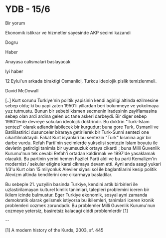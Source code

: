 # YDB - 15/6

Bir yorum

Ekonomik istikrar ve hizmetler sayesinde AKP secimi kazandi

Dogru

Haber

Anayasa calismalari baslayacak

Iyi haber

12 Eylul'un arkada biraktigi Osmanlici, Turkcu ideolojik pislik temizlenmeli.

David McDowall

[..] Kurt sorunu Turkiye'nin politik yapisinin kendi agirligi altinda ezilmesine sebep oldu; ki bu yapi zaten 1950'li yillardan beri bolunmeye ve yokolmaya yuz tutmustu. Bunun bir sebebi kismen secmenin iradesinin zayiflamasina sebep olan ardi ardina gelen uc tane askeri darbeydi. Bir diger sebep 1980'lerde devreye sokulan ideolojik doktrindir. Bu doktrin "Turk-Islam sentezi" olarak adlandirilabilecek bir kurgudur; buna gore Turk, Osmanli ve Batililastirici dusunceler biraraya getirilerek bir Turk-Sunni sentezi one cikartilmaktaydi. Fakat Kurt isyanlari bu sentezin "Turk" kismina agir bir darbe vurdu. Refah Parti'nin secimlerde yukselisi sentezin Islam boyutu ile devletin getirdigi tanimla bir uyumsuzluk ortaya cikardi ; buna Milli Guvenlik Kurumu'nun tek cevabi Refah'i ortadan kaldirmak ve 1997'de yasaklamak olacakti. Bu partinin yerini hemen Fazilet Parti aldi ve bu parti Kemalizm'in modernist / sekuler etigine karsi cikmaya devam etti. Ayni anda asagi yukari 1/3'u Kurt olan 15 milyonluk Aleviler siyasi sol ile baglantilarini kesip politik Alevizm altinda kendilerini one cikarmaya basladilar.

Bu sebeple 21. yuzyilin basinda Turkiye, kendini artik birbirleri ile uzlastirilamayan kulturel kimlik tanimlari, talepleri problemini iceren bir ikilem icinde bulmustur. Eger Turkiye ekonomik, sosyal ayni zamanda demokratik olarak gelismek istiyorsa bu ikilemleri, tanimlari iceren kronik problemleri cozmek zorundadir. Bu problemler Milli Guvenlik Kurumu'nun cozmeye yetersiz, basiretsiz kalacagi ciddi problemlerdir [1]

--

[1] A modern history of the Kurds, 2003, sf. 445
